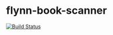 flynn-book-scanner
==================
[![Build Status](https://travis-ci.org/holisticon/flynn-book-scanner.png?branch=master)](https://travis-ci.org/holisticon/flynn-book-scanner)